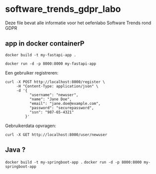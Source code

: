 # software_trends_gdpr_labo

Deze file bevat alle informatie voor het oefenlabo Software Trends rond GDPR

## app in docker containerP

`docker build -t my-fastapi-app .`

`docker run -d -p 8000:8000 my-fastapi-app`

Een gebruiker registreren:

```
curl -X POST http://localhost:8000/register \
     -H "Content-Type: application/json" \
     -d '{
           "username": "newuser",
           "name": "Jane Doe",
           "email": "jane.doe@example.com",
           "password": "securepassword",
           "ssn": "987-65-4321"
         }'

```

Gebruikerdata opvragen:

```
curl -X GET http://localhost:8000/user/newuser
```

## Java ?

`docker build -t my-springboot-app .`
`docker run -d -p 8000:8000 my-springboot-app`
